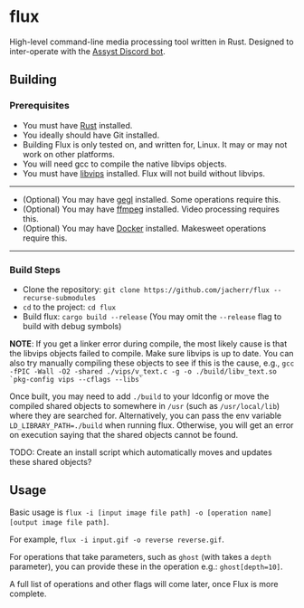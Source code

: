 # flux

High-level command-line media processing tool written in Rust. Designed to inter-operate with the [Assyst Discord bot](https://github.com/jacherr/assyst2).

## Building

### Prerequisites
- You must have [Rust](https://rust-lang.org) installed.
- You ideally should have Git installed.
- Building Flux is only tested on, and written for, Linux. It may or may not work on other platforms.
- You will need gcc to compile the native libvips objects.
- You must have [libvips](https://github.com/libvips/libvips) installed. Flux will not build without libvips.
---
- (Optional) You may have [gegl](https://www.gegl.org/) installed. Some operations require this.
- (Optional) You may have [ffmpeg](https://ffmpeg.org) installed. Video processing requires this.
- (Optional) You may have [Docker](https://www.docker.com/) installed. Makesweet operations require this.

---
### Build Steps
- Clone the repository: `git clone https://github.com/jacherr/flux --recurse-submodules`
- `cd` to the project: `cd flux`
- Build flux: `cargo build --release` (You may omit the `--release` flag to build with debug symbols)

**NOTE**: If you get a linker error during compile, the most likely cause is that the libvips objects failed to compile. Make sure libvips is up to date. You can also try manually compiling these objects to see if this is the cause, e.g., ``gcc -fPIC -Wall -O2 -shared ./vips/v_text.c -g -o ./build/libv_text.so `pkg-config vips --cflags --libs` ``

Once built, you may need to add `./build` to your ldconfig or move the compiled shared objects to somewhere in `/usr` (such as `/usr/local/lib`) where they are searched for.
Alternatively, you can pass the env variable `LD_LIBRARY_PATH=./build` when running flux. Otherwise, you will get an error on execution saying that the shared objects cannot be found.

TODO: Create an install script which automatically moves and updates these shared objects?

## Usage
Basic usage is `flux -i [input image file path] -o [operation name] [output image file path]`.

For example, `flux -i input.gif -o reverse reverse.gif`.

For operations that take parameters, such as `ghost` (with takes a `depth` parameter), you can provide these in the operation e.g.: `ghost[depth=10]`.

A full list of operations and other flags will come later, once Flux is more complete.
